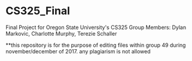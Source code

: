 # CS325_Final
Final Project for Oregon State University's CS325
Group Members: Dylan Markovic, Charlotte Murphy, Terezie Schaller

**this repository is for the purpose of editing files within group 49 during november/december of 2017.  any plagiarism is not allowed
